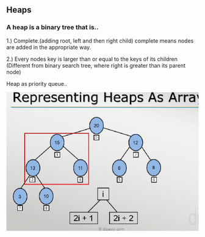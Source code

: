 ## Heaps

### A heap is a binary tree that is..  

1.) Complete.(adding root, left and then right child)
complete means nodes are added in the appropriate way.

2.) Every nodes key is larger than or equal to the keys of its children
(Different from binary search tree, where right is greater than its parent node)

Heap as priority queue..

![img.png](img.png)